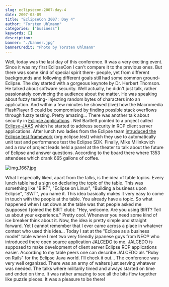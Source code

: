 ```yaml
---
slug: eclipsecon-2007-day-4
date: 2007-03-09
title: "EclipseCon 2007: Day 4"
author: "Torsten Uhlmann"
categories: ["business"]
keywords: []
description:
banner: "./banner.jpg"
bannerCredit: "Photo by Torsten Uhlmann"
---
```


Well, today was the last day of this conference. It was a very exciting event. Since it was my first EclipseCon I can't compare it to the previous ones. But there was some kind of special spirit there- people, yet from different backgrounds and following different goals still had some common ground- Eclipse. The day started with a gorgeous keynote by Dr. Herbert Thomson. He talked about software security. Well actually, he didn't just talk, rather passionately convincing the audience about the matter. He was speaking about fuzzy testing- injecting random bytes of characters into an application. And within a few minutes he showed (live) how the Macromedia FlashPlayer 6 could be compromised by finding possible stack overflows through fuzzy testing. Pretty amazing... There was another talk about security in [Eclipse applications](http://www.eclipsecon.org/2007/index.php?page=sub/&id=3889) . Neil Bartlett pointed to a project called [Eclipse-JAAS](http://sourceforge.net/projects/eclipse-jaas) which he started to address security in RCP client server applications. After lunch two ladies from the Eclipse team [intruduced the Eclipse test framework](http://www.eclipsecon.org/2007/index.php?page=sub/&id=3726) (org.eclipse.test) which they use to automatically unit test and performance test the Eclipse SDK. Finally, Mike Milinkovich and a row of project leads held a panel at the theater to talk about the future of Eclipse and answer questions. According to the board there where 1353 attendees which drank 665 gallons of coffee. [](/img/uploads/2007/03/img_1667.jpg "img_1667.jpg")

![img\_1667.jpg](/img/uploads/2007/03/img_1667.jpg)

What I especially liked, apart from the talks, is the idea of table topics. Every lunch table had a sign on declaring the topic of the table. This was something like "BIRT", "Eclipse on Linux", "Building a business upon Eclipse", "SWT", you name it. This idea basically makes it very easy to come in touch with the people at the table. You already have a topic. So what happened when I sat down at the table was that people asked me (supposed I joined the BIRT club): "Hey, welcome. Are you using BIRT? Tell us about your experience." Pretty cool. Whenever you need some kind of ice breaker think about it. Now, the idea is pretty simple and straight forward. Yet I cannot remember that I ever came across a place in whatever context who used this idea... Today I sat at the "Eclipse as a business model" table where I met two very friendly japanese guys from NEC® who introduced there open source application [JALCEDO](http://jalcedo2.sourceforge.net/xoops/index.php) to me. JALCEDO is supposed to make development of client server Eclipse RCP applications easier. According to my table peers one can describe JALCEDO als "Ruby on Rails" for the Eclipse Java world. I'll check it out... The conference was very well organized. There was an army of waiters just serving whatever was needed. The talks where militarily timed and always started on time and ended on time. It was rather amazing to see all the bits flow together like puzzle pieces. It was a pleasure to be there!
